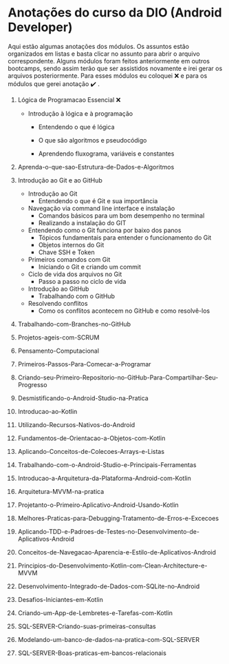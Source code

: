 # Anotações do curso da DIO (Android Developer)



Aqui estão algumas anotações dos módulos. Os assuntos estão organizados em listas e basta clicar no assunto para abrir o arquivo correspondente.
Alguns módulos foram feitos anteriormente em outros bootcamps, sendo assim terão que ser assistidos novamente e irei gerar os arquivos posteriormente. Para esses módulos eu coloquei :x: e para os módulos que gerei anotação :heavy_check_mark: .

 

1. Lógica de Programacao Essencial :x:

   * Introdução à lógica e à programação

     * Entendendo o que é lógica

     * O que são algoritmos e pseudocódigo

     * Aprendendo fluxograma, variáveis e constantes 

       

2. Aprenda-o-que-sao-Estrutura-de-Dados-e-Algoritmos

   

3. Introdução ao Git e ao GitHub

   * Introdução ao Git
     * Entendendo o que é Git e sua importância
   * Navegação via command line interface e instalação
     * Comandos básicos para um bom desempenho no terminal
     * Realizando a instalação do GIT
   * Entendendo como o Git funciona por baixo dos panos
     * Tópicos fundamentais para entender o funcionamento do Git
     * Objetos internos do Git
     * Chave SSH e Token
   * Primeiros comandos com Git
     * Iniciando o Git e criando um commit
   * Ciclo de vida dos arquivos no Git
     * Passo a passo no ciclo de vida
   * Introdução ao GitHub
     * Trabalhando com o GitHub
   * Resolvendo conflitos		
     * Como os conflitos acontecem no GitHub e como resolvê-los							

   

4. Trabalhando-com-Branches-no-GitHub

5. Projetos-ageis-com-SCRUM

6. Pensamento-Computacional

7. Primeiros-Passos-Para-Comecar-a-Programar

8. Criando-seu-Primeiro-Repositorio-no-GitHub-Para-Compartilhar-Seu-Progresso

9. Desmistificando-o-Android-Studio-na-Pratica

10. Introducao-ao-Kotlin

11. Utilizando-Recursos-Nativos-do-Android

12. Fundamentos-de-Orientacao-a-Objetos-com-Kotlin

13. Aplicando-Conceitos-de-Colecoes-Arrays-e-Listas

14. Trabalhando-com-o-Android-Studio-e-Principais-Ferramentas

15. Introducao-a-Arquitetura-da-Plataforma-Android-com-Kotlin

16. Arquitetura-MVVM-na-pratica

17. Projetanto-o-Primeiro-Aplicativo-Android-Usando-Kotlin

18. Melhores-Praticas-para-Debugging-Tratamento-de-Erros-e-Excecoes

19. Aplicando-TDD-e-Padroes-de-Testes-no-Desenvolvimento-de-Aplicativos-Android

20. Conceitos-de-Navegacao-Aparencia-e-Estilo-de-Aplicativos-Android

21. Principios-do-Desenvolvimento-Kotlin-com-Clean-Architecture-e-MVVM

22. Desenvolvimento-Integrado-de-Dados-com-SQLite-no-Android 

23. Desafios-Iniciantes-em-Kotlin

24. Criando-um-App-de-Lembretes-e-Tarefas-com-Kotlin

25. SQL-SERVER-Criando-suas-primeiras-consultas

26. Modelando-um-banco-de-dados-na-pratica-com-SQL-SERVER

27. SQL-SERVER-Boas-praticas-em-bancos-relacionais

